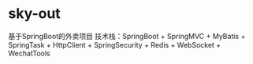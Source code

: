 # sky-out
基于SpringBoot的外卖项目
技术栈：SpringBoot + SpringMVC + MyBatis + SpringTask + HttpClient + SpringSecurity + Redis + WebSocket + WechatTools

